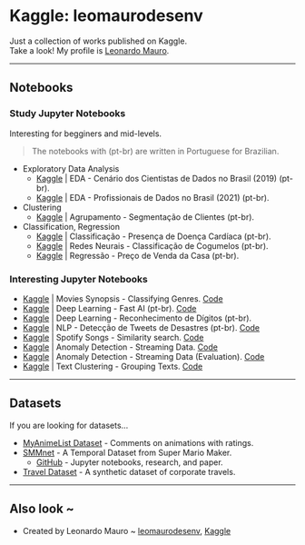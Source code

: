 # Kaggle: leomaurodesenv

Just a collection of works published on Kaggle.   
Take a look! My profile is [Leonardo Mauro](https://www.kaggle.com/leomauro).  

---
## Notebooks
### Study Jupyter Notebooks

Interesting for begginers and mid-levels.

> The notebooks with (pt-br) are written in Portuguese for Brazilian.   

* Exploratory Data Analysis
   - [Kaggle](https://www.kaggle.com/leomauro/eda-cen-rio-dos-cientistas-de-dados-no-brasil) | EDA - Cenário dos Cientistas de Dados no Brasil (2019) (pt-br).
   - [Kaggle](https://www.kaggle.com/code/leomauro/profissionais-de-dados-no-brasil-2021) | EDA - Profissionais de Dados no Brasil (2021) (pt-br).
* Clustering
   - [Kaggle](https://www.kaggle.com/leomauro/agrupamento-segmenta-o-de-clientes) | Agrupamento - Segmentação de Clientes (pt-br).
* Classification, Regression
   - [Kaggle](https://www.kaggle.com/leomauro/classifica-o-presen-a-de-doen-a-card-aca) | Classificação - Presença de Doença Cardíaca (pt-br).
   - [Kaggle](https://www.kaggle.com/leomauro/redes-neurais-classifica-o-de-cogumelos) | Redes Neurais - Classificação de Cogumelos (pt-br).
   - [Kaggle](https://www.kaggle.com/leomauro/regress-o-pre-o-de-venda-da-casa) | Regressão - Preço de Venda da Casa (pt-br).

### Interesting Jupyter Notebooks

- [Kaggle](https://www.kaggle.com/leomauro/movies-classifying-genres-from-the-synopsis) | Movies Synopsis - Classifying Genres. [Code](jupyter/movies-classifying-genres-from-the-synopsis.ipynb)
- [Kaggle](https://www.kaggle.com/leomauro/deep-learning-fast-ai-pt-br) | Deep Learning - Fast AI (pt-br). [Code](jupyter/deep-learning-fast-ai-pt-br.ipynb)
- [Kaggle](https://www.kaggle.com/leomauro/deep-learning-reconhecimento-de-d-gitos) | Deep Learning - Reconhecimento de Dígitos (pt-br).
- [Kaggle](https://www.kaggle.com/leomauro/nlp-detec-o-de-tweets-de-desastres) | NLP - Detecção de Tweets de Desastres (pt-br). [Code](jupyter/nlp-detecao-de-tweets-de-desastres.ipynb)
- [Kaggle](https://www.kaggle.com/leomauro/spotify-songs-similarity-search) | Spotify Songs - Similarity search. [Code](jupyter/spotify-songs-similarity-search.ipynb)
- [Kaggle](https://www.kaggle.com/code/leomauro/anomaly-detection-streaming-data) | Anomaly Detection - Streaming Data. [Code](jupyter/anomaly-detection-streaming-data.ipynb)
- [Kaggle](https://www.kaggle.com/code/leomauro/anomaly-detection-streaming-data-evaluation) | Anomaly Detection - Streaming Data (Evaluation). [Code](jupyter/anomaly-detection-streaming-data-evaluation.ipynb)
- [Kaggle](https://www.kaggle.com/code/leomauro/text-clustering-grouping-texts) | Text Clustering - Grouping Texts. [Code](jupyter/text-clustering-grouping-texts.ipynb)



---
## Datasets

If you are looking for datasets...

- [MyAnimeList Dataset](https://www.kaggle.com/natlee/myanimelist-comment-dataset) - Comments on animations with ratings.
- [SMMnet](https://www.kaggle.com/leomauro/smmnet) - A Temporal Dataset from Super Mario Maker.
    - [GitHub](https://github.com/leomaurodesenv/smmnet) - Jupyter notebooks, research, and paper.
- [Travel Dataset](https://www.kaggle.com/leomauro/argodatathon2019) - A synthetic dataset of corporate travels.

---
## Also look ~

- Created by Leonardo Mauro ~ [leomaurodesenv](https://github.com/leomaurodesenv/), [Kaggle](https://www.kaggle.com/leomauro)
